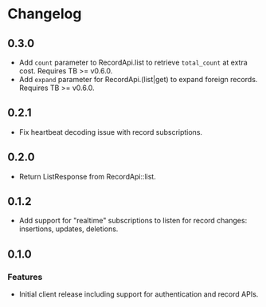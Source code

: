 # Changelog

## 0.3.0

- Add `count` parameter to RecordApi.list to retrieve `total_count` at extra cost.
  Requires TB >= v0.6.0.
- Add `expand` parameter for RecordApi.(list|get) to expand foreign records.
  Requires TB >= v0.6.0.

## 0.2.1

- Fix heartbeat decoding issue with record subscriptions.

## 0.2.0

- Return ListResponse from RecordApi::list.

## 0.1.2

- Add support for "realtime" subscriptions to listen for record changes:
  insertions, updates, deletions.

## 0.1.0

### Features

- Initial client release including support for authentication and record APIs.
